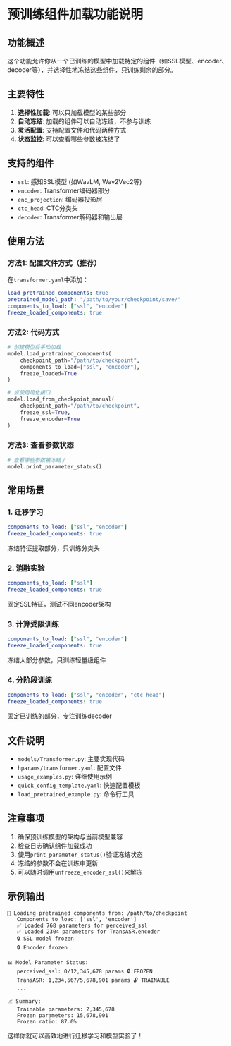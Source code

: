 # 预训练组件加载功能说明

## 功能概述
这个功能允许你从一个已训练的模型中加载特定的组件（如SSL模型、encoder、decoder等），并选择性地冻结这些组件，只训练剩余的部分。

## 主要特性
1. **选择性加载**: 可以只加载模型的某些部分
2. **自动冻结**: 加载的组件可以自动冻结，不参与训练
3. **灵活配置**: 支持配置文件和代码两种方式
4. **状态监控**: 可以查看哪些参数被冻结了

## 支持的组件
- `ssl`: 感知SSL模型 (如WavLM, Wav2Vec2等)
- `encoder`: Transformer编码器部分
- `enc_projection`: 编码器投影层
- `ctc_head`: CTC分类头
- `decoder`: Transformer解码器和输出层

## 使用方法

### 方法1: 配置文件方式（推荐）
在`transformer.yaml`中添加：
```yaml
load_pretrained_components: true
pretrained_model_path: "/path/to/your/checkpoint/save/"
components_to_load: ["ssl", "encoder"]
freeze_loaded_components: true
```

### 方法2: 代码方式
```python
# 创建模型后手动加载
model.load_pretrained_components(
    checkpoint_path="/path/to/checkpoint",
    components_to_load=["ssl", "encoder"],
    freeze_loaded=True
)

# 或使用简化接口
model.load_from_checkpoint_manual(
    checkpoint_path="/path/to/checkpoint",
    freeze_ssl=True,
    freeze_encoder=True
)
```

### 方法3: 查看参数状态
```python
# 查看哪些参数被冻结了
model.print_parameter_status()
```

## 常用场景

### 1. 迁移学习
```yaml
components_to_load: ["ssl", "encoder"]
freeze_loaded_components: true
```
冻结特征提取部分，只训练分类头

### 2. 消融实验  
```yaml
components_to_load: ["ssl"]
freeze_loaded_components: true
```
固定SSL特征，测试不同encoder架构

### 3. 计算受限训练
```yaml
components_to_load: ["ssl", "encoder"]
freeze_loaded_components: true
```
冻结大部分参数，只训练轻量级组件

### 4. 分阶段训练
```yaml
components_to_load: ["ssl", "encoder", "ctc_head"]
freeze_loaded_components: true
```
固定已训练的部分，专注训练decoder

## 文件说明
- `models/Transformer.py`: 主要实现代码
- `hparams/transformer.yaml`: 配置文件
- `usage_examples.py`: 详细使用示例
- `quick_config_template.yaml`: 快速配置模板
- `load_pretrained_example.py`: 命令行工具

## 注意事项
1. 确保预训练模型的架构与当前模型兼容
2. 检查日志确认组件加载成功
3. 使用`print_parameter_status()`验证冻结状态
4. 冻结的参数不会在训练中更新
5. 可以随时调用`unfreeze_encoder_ssl()`来解冻

## 示例输出
```
🔄 Loading pretrained components from: /path/to/checkpoint
   Components to load: ['ssl', 'encoder']
   ✅ Loaded 768 parameters for perceived_ssl
   ✅ Loaded 2304 parameters for TransASR.encoder
   🔒 SSL model frozen
   🔒 Encoder frozen
   
📊 Model Parameter Status:
   perceived_ssl: 0/12,345,678 params 🔒 FROZEN
   TransASR: 1,234,567/5,678,901 params 🔓 TRAINABLE
   ...
   
📈 Summary:
   Trainable parameters: 2,345,678
   Frozen parameters: 15,678,901
   Frozen ratio: 87.0%
```

这样你就可以高效地进行迁移学习和模型实验了！
